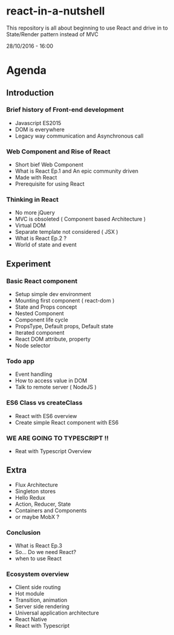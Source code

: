 # react-in-a-nutshell
This repository is all about beginning to use React and drive in to State/Render pattern instead of MVC

28/10/2016 - 16:00 

# Agenda

## Introduction
### Brief history of Front-end development
- Javascript ES2015
- DOM is everywhere
- Legacy way communication and Asynchronous call

### Web Component and Rise of React
- Short bief Web Component
- What is React Ep.1 and An epic community driven
- Made with React
- Prerequisite for using React

### Thinking in React
- No more jQuery 
- MVC is obsoleted ( Component based Architecture ) 
- Virtual DOM
- Separate  template not considered ( JSX )
- What is React Ep.2 ?
- World of state and event


## Experiment	
### Basic React component
- Setup simple dev environment
- Mounting first component ( react-dom )
- State and Props concept
- Nested Component
- Component life cycle
- PropsType, Default props, Default state
- Iterated component
- React DOM attribute, property
- Node selector

### Todo app
- Event handling
- How to access value in DOM
- Talk to remote server ( NodeJS )

### ES6 Class vs createClass
- React with ES6 overview
- Create simple React component with ES6

### WE ARE GOING TO TYPESCRIPT !!
- Reat with Typescript Overview

## Extra
- Flux Architecture
- Singleton stores
- Hello Redux
- Action, Reducer, State
- Containers and Components
- or maybe MobX ?

### Conclusion
- What is React Ep.3
- So... Do we need React?
- when to use React

### Ecosystem overview
- Client side routing
- Hot module
- Transition, animation
- Server side rendering
- Universal application architecture
- React Native
- React with Typescript
